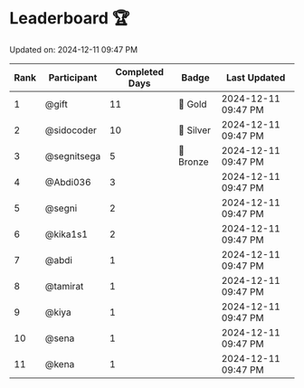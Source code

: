 # Leaderboard 🏆

Updated on: 2024-12-11 09:47 PM

| Rank | Participant       | Completed Days | Badge      | Last Updated         |
|------|-------------------|----------------|------------|----------------------|
| 1    | @gift             | 11             | 🏅 Gold     | 2024-12-11 09:47 PM |
| 2    | @sidocoder        | 10             | 🥈 Silver   | 2024-12-11 09:47 PM |
| 3    | @segnitsega       | 5              | 🥉 Bronze   | 2024-12-11 09:47 PM |
| 4    | @Abdi036          | 3              |            | 2024-12-11 09:47 PM |
| 5    | @segni            | 2              |            | 2024-12-11 09:47 PM |
| 6    | @kika1s1          | 2              |            | 2024-12-11 09:47 PM |
| 7    | @abdi             | 1              |            | 2024-12-11 09:47 PM |
| 8    | @tamirat          | 1              |            | 2024-12-11 09:47 PM |
| 9    | @kiya             | 1              |            | 2024-12-11 09:47 PM |
| 10   | @sena             | 1              |            | 2024-12-11 09:47 PM |
| 11   | @kena             | 1              |            | 2024-12-11 09:47 PM |
